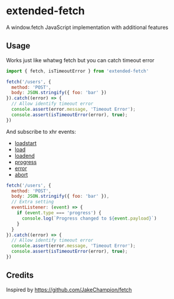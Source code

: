# extended-fetch
A window.fetch JavaScript implementation with additional features 

## Usage
Works just like whatwg fetch but you can catch timeout error

```js
import { fetch, isTimeoutError } from 'extended-fetch'

fetch('/users', {
  method: 'POST',
  body: JSON.stringify({ foo: 'bar' })
}).catch((error) => {
  // Allow identify timeout error
  console.assert(error.message, 'Timeout Error');
  console.assert(isTimeoutError(error), true);
})
```


And subscribe to xhr events:
- [loadstart](https://developer.mozilla.org/en-US/docs/Web/API/XMLHttpRequest/loadstart_event)
- [load](https://developer.mozilla.org/en-US/docs/Web/API/XMLHttpRequest/load_event)
- [loadend](https://developer.mozilla.org/en-US/docs/Web/API/XMLHttpRequest/loadend_event)
- [progress](https://developer.mozilla.org/en-US/docs/Web/API/XMLHttpRequest/progress_event)
- [error](https://developer.mozilla.org/en-US/docs/Web/API/XMLHttpRequest/error_event)
- [abort](https://developer.mozilla.org/en-US/docs/Web/API/XMLHttpRequest/abort_event)

```js
fetch('/users', {
  method: 'POST',
  body: JSON.stringify({ foo: 'bar' }),
  // Extra setting
  eventListener: (event) => {
    if (event.type === 'progress') {
      console.log(`Progress changed to ${event.payload}`)
    }
  } 
}).catch((error) => {
  // Allow identify timeout error
  console.assert(error.message, 'Timeout Error');
  console.assert(isTimeoutError(error), true);
})
```


## Credits
Inspired by https://github.com/JakeChampion/fetch
